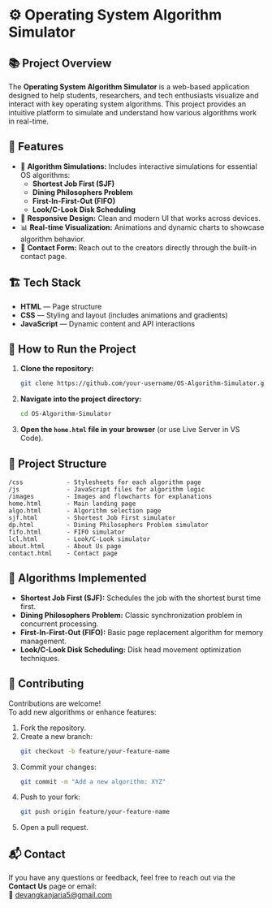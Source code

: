 
# ⚙️ Operating System Algorithm Simulator

## 📚 Project Overview

The **Operating System Algorithm Simulator** is a web-based application designed to help students, researchers, and tech enthusiasts visualize and interact with key operating system algorithms. This project provides an intuitive platform to simulate and understand how various algorithms work in real-time.

## 🌟 Features

- 🏃 **Algorithm Simulations:** Includes interactive simulations for essential OS algorithms:
  - **Shortest Job First (SJF)**
  - **Dining Philosophers Problem**
  - **First-In-First-Out (FIFO)**
  - **Look/C-Look Disk Scheduling**
- 🎨 **Responsive Design:** Clean and modern UI that works across devices.
- 📊 **Real-time Visualization:** Animations and dynamic charts to showcase algorithm behavior.
- 📧 **Contact Form:** Reach out to the creators directly through the built-in contact page.

## 🏗️ Tech Stack

- **HTML** — Page structure  
- **CSS** — Styling and layout (includes animations and gradients)  
- **JavaScript** — Dynamic content and API interactions  

## 🚀 How to Run the Project

1. **Clone the repository:**
   ```bash
   git clone https://github.com/your-username/OS-Algorithm-Simulator.git
   ```
2. **Navigate into the project directory:**
   ```bash
   cd OS-Algorithm-Simulator
   ```
3. **Open the `home.html` file in your browser** (or use Live Server in VS Code).

## 📁 Project Structure

```
/css            - Stylesheets for each algorithm page
/js             - JavaScript files for algorithm logic
/images         - Images and flowcharts for explanations
home.html       - Main landing page
algo.html       - Algorithm selection page
sjf.html        - Shortest Job First simulator
dp.html         - Dining Philosophers Problem simulator
fifo.html       - FIFO simulator
lcl.html        - Look/C-Look simulator
about.html      - About Us page
contact.html    - Contact page
```



## 🎯 Algorithms Implemented

- **Shortest Job First (SJF):** Schedules the job with the shortest burst time first.
- **Dining Philosophers Problem:** Classic synchronization problem in concurrent processing.
- **First-In-First-Out (FIFO):** Basic page replacement algorithm for memory management.
- **Look/C-Look Disk Scheduling:** Disk head movement optimization techniques.

## 🤝 Contributing

Contributions are welcome!  
To add new algorithms or enhance features:
1. Fork the repository.
2. Create a new branch:  
   ```bash
   git checkout -b feature/your-feature-name
   ```
3. Commit your changes:
   ```bash
   git commit -m "Add a new algorithm: XYZ"
   ```
4. Push to your fork:
   ```bash
   git push origin feature/your-feature-name
   ```
5. Open a pull request.

## 📬 Contact

If you have any questions or feedback, feel free to reach out via the **Contact Us** page or email:  
📧 devangkanjaria5@gmail.com

